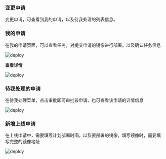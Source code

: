 ### 变更申请

变更申请，可查看到我的申请，以及待我处理的列表信息。

### 我的申请

在我的申请页面，可以查看任务，对提交申请的镜像进行部署，以及确认任务信息

 ![deploy](https://jdhelp.s3.cn-north-1.jdcloud-oss.com/process.assets/jindowin46.png)

**查看详情**

 ![deploy](https://jdhelp.s3.cn-north-1.jdcloud-oss.com/process.assets/jindowin47.png)

### 待我处理的申请

在待我处理菜单，点击审批即可审批该申请，也可查看该申请的详情信息

 ![deploy](https://jdhelp.s3.cn-north-1.jdcloud-oss.com/process.assets/jindowin48.png)

### 新增上线申请

在上线申请中，需要填写计划部署时间，以及要部署的镜像，填写镜像时，需要填写完整的镜像地址

 ![deploy](https://jdhelp.s3.cn-north-1.jdcloud-oss.com/process.assets/jindowin49.png)

